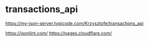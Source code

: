 # transactions_api

https://my-json-server.typicode.com/Krzysztofe/transactions_api

https://jsonlint.com/
https://pages.cloudflare.com/
